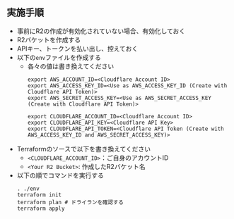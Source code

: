 ## 実施手順
- 事前にR2の作成が有効化されていない場合、有効化しておく
- R2バケットを作成する
- APIキー、トークンを払い出し、控えておく
- 以下の`env`ファイルを作成する
  - 各々の値は書き換えてください
    ```shell
    export AWS_ACCOUNT_ID=<Cloudflare Account ID>
    export AWS_ACCESS_KEY_ID=<Use as AWS_ACCESS_KEY_ID (Create with Cloudflare API Token)>
    export AWS_SECRET_ACCESS_KEY=<Use as AWS_SECRET_ACCESS_KEY (Create with Cloudflare API Token)>
    
    export CLOUDFLARE_ACCOUNT_ID=<Cloudflare Account ID>
    export CLOUDFLARE_API_KEY=<Cloudflare API Key>
    export CLOUDFLARE_API_TOKEN=<Cloudflare API Token (Create with AWS_ACCESS_KEY_ID and AWS_SECRET_ACCESS_KEY)>
    ```
- Terraformのソースで以下を書き換えてください
  - `<CLOUDFLARE_ACCOUNT_ID>`：ご自身のアカウントID
  - `<Your R2 Bucket>`: 作成したR2バケット名
- 以下の順でコマンドを実行する
  ```shell
  . ./env
  terraform init
  terraform plan # ドライランを確認する
  terraform apply
  ```
